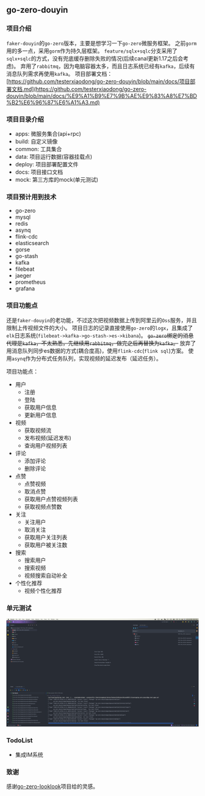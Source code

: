 ## go-zero-douyin

### 项目介绍
`faker-douyin`的`go-zero`版本，主要是想学习一下`go-zero`微服务框架。
之前`gorm`用的多一点，采用`gorm`作为持久层框架。
`feature/sqlx+sqlc`分支采用了`sqlx+sqlc`的方式，没有兜底缓存删除失败的情况(后续canal更新1.17之后会考虑)。
弃用了`rabbitmq`，因为电脑容器太多，而且日志系统已经有`kafka`，后续有消息队列需求再使用`kafka`。
项目部署文档：[https://github.com/testerxiaodong/go-zero-douyin/blob/main/docs/项目部署文档.md](https://github.com/testerxiaodong/go-zero-douyin/blob/main/docs/%E9%A1%B9%E7%9B%AE%E9%83%A8%E7%BD%B2%E6%96%87%E6%A1%A3.md)

### 项目目录介绍
- apps: 微服务集合(api+rpc)
- build: 自定义镜像
- common: 工具集合
- data: 项目运行数据(容器挂载点)
- deploy: 项目部署配置文件
- docs: 项目接口文档
- mock: 第三方库的mock(单元测试)

### 项目预计用到技术
- go-zero
- mysql
- redis
- asynq
- flink-cdc
- elasticsearch
- gorse
- go-stash
- kafka
- filebeat
- jaeger
- prometheus
- grafana

### 项目功能点
还是`faker-douyin`的老功能，不过这次把视频数据上传到阿里云的`Oss`服务，并且限制上传视频文件的大小。
项目日志的记录直接使用`go-zero`的`logx`，且集成了`elk`日志系统(`filebeat->kafka->go-stash->es->kibana`)。
~~`go-zero`绑定的消息代理是`kafka`，不太熟悉，先继续用`rabbitmq`，做完之后再替换为`kafka`。~~
放弃了用消息队列同步es数据的方式(耦合度高)，使用`flink-cdc`(`flink sql`)方案。
使用`asynq`作为分布式任务队列，实现视频的延迟发布（延迟任务）。

项目功能点：
- 用户
    - 注册
    - 登陆
    - 获取用户信息
    - 更新用户信息
- 视频
    - 获取视频流
    - 发布视频(延迟发布)
    - 查询用户视频列表
- 评论
    - 添加评论
    - 删除评论
- 点赞
    - 点赞视频
    - 取消点赞
    - 获取用户点赞视频列表
    - 获取视频点赞数
- 关注
    - 关注用户
    - 取消关注
    - 获取用户关注列表
    - 获取用户被关注数
- 搜索
    - 搜索用户
    - 搜索视频
    - 视频搜索自动补全
- 个性化推荐
    - 视频个性化推荐

### 单元测试
![](./docs/unittest.png)

### TodoList
- 集成IM系统

### 致谢
感谢[go-zero-looklook](https://github.com/Mikaelemmmm/go-zero-looklook)项目给的灵感。

